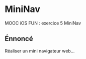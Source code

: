 MiniNav
=======

MOOC iOS FUN : exercice 5 MiniNav


## Énnoncé #

Réaliser un mini navigateur web...

